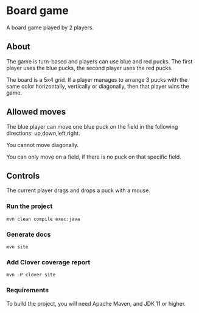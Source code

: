 # Board game

A board game played by 2 players.

## About

The game is turn-based and players can use blue and red pucks.
The first player uses the blue pucks, the second player uses the red pucks.

The board is a 5x4 grid. If a player manages to arrange 3 pucks with the same color horizontally, vertically or diagonally, then that player wins the game.

## Allowed moves

The blue player can move one blue puck on the field in the following directions: up,down,left,right.

You cannot move diagonally.

You can only move on a field, if there is no puck on that specific field.

## Controls

The current player drags and drops a puck with a mouse.

### Run the project

```
mvn clean compile exec:java
```

### Generate docs

```
mvn site
```

### Add Clover coverage report

```
mvn -P clover site
```

### Requirements

To build the project, you will need Apache Maven, and JDK 11 or higher.








